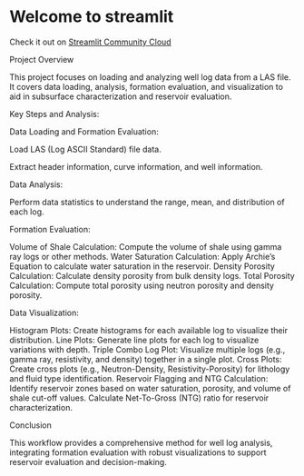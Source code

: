 # Welcome to streamlit

Check it out on [Streamlit Community Cloud](https://rajkumarpetrophysicsgui.streamlit.app/)

Project Overview

This project focuses on loading and analyzing well log data from a LAS file. It covers data loading, analysis, formation evaluation, and visualization to aid in subsurface characterization and reservoir evaluation.

Key Steps and Analysis:

Data Loading and Formation Evaluation:

Load LAS (Log ASCII Standard) file data.

Extract header information, curve information, and well information.

Data Analysis:

Perform data statistics to understand the range, mean, and distribution of each log.

Formation Evaluation:

Volume of Shale Calculation: Compute the volume of shale using gamma ray logs or other methods.
Water Saturation Calculation: Apply Archie’s Equation to calculate water saturation in the reservoir.
Density Porosity Calculation: Calculate density porosity from bulk density logs.
Total Porosity Calculation: Compute total porosity using neutron porosity and density porosity.

Data Visualization:

Histogram Plots: Create histograms for each available log to visualize their distribution.
Line Plots: Generate line plots for each log to visualize variations with depth.
Triple Combo Log Plot: Visualize multiple logs (e.g., gamma ray, resistivity, and density) together in a single plot.
Cross Plots: Create cross plots (e.g., Neutron-Density, Resistivity-Porosity) for lithology and fluid type identification.
Reservoir Flagging and NTG Calculation:
Identify reservoir zones based on water saturation, porosity, and volume of shale cut-off values.
Calculate Net-To-Gross (NTG) ratio for reservoir characterization.

Conclusion

This workflow provides a comprehensive method for well log analysis, integrating formation evaluation with robust visualizations to support reservoir evaluation and decision-making.
